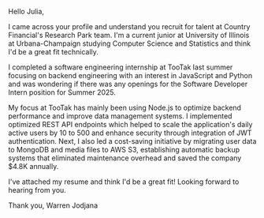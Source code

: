 Hello Julia, 

I came across your profile and understand you recruit for talent at Country Financial's Research Park team. I'm a current junior at University of Illinois at Urbana-Champaign studying Computer Science and Statistics and think I'd be a great fit technically. 

I completed a software engineering internship at TooTak last summer focusing on backend engineering with an interest in JavaScript and Python and was wondering if there was any openings for the Software Developer Intern position for Summer 2025.

My focus at TooTak has mainly been using Node.js to optimize backend performance and improve data management systems. I implemented optimized REST API endpoints which helped to scale the application's daily active users by 10 to 500 and enhance security through integration of JWT authentication. Next, I also led a cost-saving initiative by migrating user data to MongoDB and media files to AWS S3, establishing automatic backup systems that eliminated maintenance overhead and saved the company $4.8K annually.

I've attached my resume and think I'd be a great fit! Looking forward to hearing from you. 

Thank you, 
Warren Jodjana
